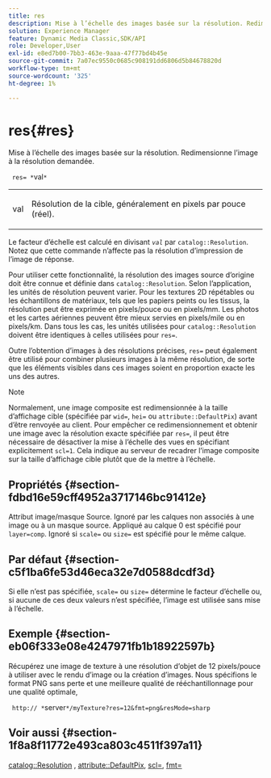 ```yaml
---
title: res
description: Mise à l’échelle des images basée sur la résolution. Redimensionne l’image à la résolution demandée.
solution: Experience Manager
feature: Dynamic Media Classic,SDK/API
role: Developer,User
exl-id: e8ed7b00-7bb3-463e-9aaa-47f77bd4b45e
source-git-commit: 7a07ec9550c0685c908191dd6806d5b84678820d
workflow-type: tm+mt
source-wordcount: '325'
ht-degree: 1%

---
```


# res{#res}

Mise à l’échelle des images basée sur la résolution. Redimensionne l’image à la résolution demandée.

` res= *`val`*`

<table id="simpletable_E69F3709266749C4A165C90FF18FF5AA"> 
 <tr class="strow"> 
  <td class="stentry"> <p> <span class="varname"> val </span> </p> </td> 
  <td class="stentry"> <p>Résolution de la cible, généralement en pixels par pouce (réel). </p> </td> 
 </tr> 
</table>

Le facteur d’échelle est calculé en divisant *`val`* par `catalog::Resolution`. Notez que cette commande n’affecte pas la résolution d’impression de l’image de réponse.

Pour utiliser cette fonctionnalité, la résolution des images source d’origine doit être connue et définie dans `catalog::Resolution`. Selon l’application, les unités de résolution peuvent varier. Pour les textures 2D répétables ou les échantillons de matériaux, tels que les papiers peints ou les tissus, la résolution peut être exprimée en pixels/pouce ou en pixels/mm. Les photos et les cartes aériennes peuvent être mieux servies en pixels/mile ou en pixels/km. Dans tous les cas, les unités utilisées pour `catalog::Resolution` doivent être identiques à celles utilisées pour `res=`.

Outre l’obtention d’images à des résolutions précises, `res=` peut également être utilisé pour combiner plusieurs images à la même résolution, de sorte que les éléments visibles dans ces images soient en proportion exacte les uns des autres.

>[!NOTE]
>
>Normalement, une image composite est redimensionnée à la taille d’affichage cible (spécifiée par `wid=`, `hei=` ou `attribute::DefaultPix`) avant d’être renvoyée au client. Pour empêcher ce redimensionnement et obtenir une image avec la résolution exacte spécifiée par `res=`, il peut être nécessaire de désactiver la mise à l’échelle des vues en spécifiant explicitement `scl=1`. Cela indique au serveur de recadrer l’image composite sur la taille d’affichage cible plutôt que de la mettre à l’échelle.

## Propriétés {#section-fdbd16e59cff4952a3717146bc91412e}

Attribut image/masque Source. Ignoré par les calques non associés à une image ou à un masque source. Appliqué au calque 0 est spécifié pour `layer=comp`. Ignoré si `scale=` ou `size=` est spécifié pour le même calque.

## Par défaut {#section-c5f1ba6fe53d46eca32e7d0588dcdf3d}

Si elle n’est pas spécifiée, `scale=` ou `size=` détermine le facteur d’échelle ou, si aucune de ces deux valeurs n’est spécifiée, l’image est utilisée sans mise à l’échelle.

## Exemple {#section-eb06f333e08e4247971fb1b18922597b}

Récupérez une image de texture à une résolution d’objet de 12 pixels/pouce à utiliser avec le rendu d’image ou la création d’images. Nous spécifions le format PNG sans perte et une meilleure qualité de rééchantillonnage pour une qualité optimale,

` http:// *`server`*/myTexture?res=12&fmt=png&resMode=sharp`

## Voir aussi {#section-1f8a8f11772e493ca803c4511f397a11}

[catalog::Resolution](../../../../../is-api/image-catalog/image-serving-api-ref/c-image-catalog-reference/c-image-svg-data-reference/c-image-data-reference/r-resolution-cat.md#reference-de489f5f36b64bd0831749546f8728e1) , [attribute::DefaultPix](../../../../../is-api/image-catalog/image-serving-api-ref/c-image-catalog-reference/c-attributes-reference/r-defaultpix.md#reference-996b2c22b30f4fd9b970c84063306df1), [scl=](../../../../../is-api/http-ref/image-serving-api-ref/c-http-protocol-reference/c-command-reference/r-scl.md#reference-b2a74e493d0d407e98fe350551ba3fcc), [fmt=](../../../../../is-api/http-ref/image-serving-api-ref/c-http-protocol-reference/c-command-reference/r-is-http-fmt.md#reference-cdf10043423b45ba9fe15157fb3ae37a)
